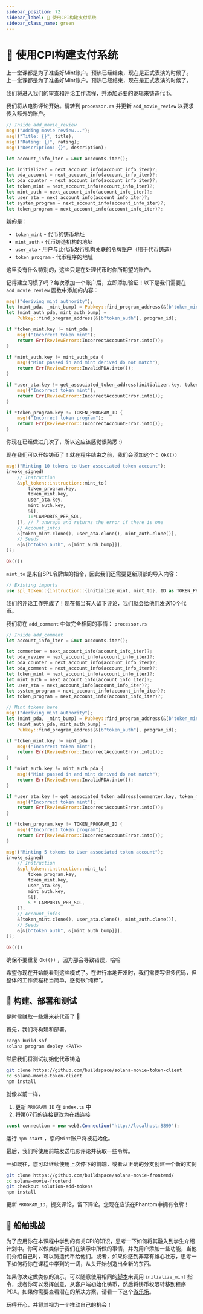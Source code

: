 ```yaml
---
sidebar_position: 72
sidebar_label: 💸 使用CPI构建支付系统
sidebar_class_name: green
---
```


# 💸 使用CPI构建支付系统

上一堂课都是为了准备好Mint账户。预热已经结束，现在是正式表演的时候了。上一堂课都是为了准备好Mint账户。预热已经结束，现在是正式表演的时候了。

我们将进入我们的审查和评论工作流程，并添加必要的逻辑来铸造代币。

我们将从电影评论开始。请转到 `processor.rs` 并更新 `add_movie_review` 以要求传入额外的账户。

```rust
// Inside add_movie_review
msg!("Adding movie review...");
msg!("Title: {}", title);
msg!("Rating: {}", rating);
msg!("Description: {}", description);

let account_info_iter = &mut accounts.iter();

let initializer = next_account_info(account_info_iter)?;
let pda_account = next_account_info(account_info_iter)?;
let pda_counter = next_account_info(account_info_iter)?;
let token_mint = next_account_info(account_info_iter)?;
let mint_auth = next_account_info(account_info_iter)?;
let user_ata = next_account_info(account_info_iter)?;
let system_program = next_account_info(account_info_iter)?;
let token_program = next_account_info(account_info_iter)?;
```

新的是：

- `token_mint` - 代币的铸币地址
- `mint_auth` - 代币铸造机构的地址
- `user_ata` - 用户与此代币发行机构关联的令牌账户（用于代币铸造）
- `token_program` - 代币程序的地址

这里没有什么特别的，这些只是在处理代币时你所期望的账户。

记得建立习惯了吗？每次添加一个账户后，立即添加验证！以下是我们需要在 `add_movie_review` 函数中添加的内容：

```rust
msg!("deriving mint authority");
let (mint_pda, _mint_bump) = Pubkey::find_program_address(&[b"token_mint"], program_id);
let (mint_auth_pda, mint_auth_bump) =
    Pubkey::find_program_address(&[b"token_auth"], program_id);

if *token_mint.key != mint_pda {
    msg!("Incorrect token mint");
    return Err(ReviewError::IncorrectAccountError.into());
}

if *mint_auth.key != mint_auth_pda {
    msg!("Mint passed in and mint derived do not match");
    return Err(ReviewError::InvalidPDA.into());
}

if *user_ata.key != get_associated_token_address(initializer.key, token_mint.key) {
    msg!("Incorrect token mint");
    return Err(ReviewError::IncorrectAccountError.into());
}

if *token_program.key != TOKEN_PROGRAM_ID {
    msg!("Incorrect token program");
    return Err(ReviewError::IncorrectAccountError.into());
}
```

你现在已经做过几次了，所以这应该感觉很熟悉 :)

现在我们可以开始铸币了！就在程序结束之前，我们会添加这个： `Ok(())`

```rust
msg!("Minting 10 tokens to User associated token account");
invoke_signed(
    // Instruction
    &spl_token::instruction::mint_to(
        token_program.key,
        token_mint.key,
        user_ata.key,
        mint_auth.key,
        &[],
        10*LAMPORTS_PER_SOL,
    )?, // ? unwraps and returns the error if there is one
    // Account_infos
    &[token_mint.clone(), user_ata.clone(), mint_auth.clone()],
    // Seeds
    &[&[b"token_auth", &[mint_auth_bump]]],
)?;

Ok(())
```

`mint_to` 是来自SPL令牌库的指令，因此我们还需要更新顶部的导入内容：

```rust
// Existing imports
use spl_token::{instruction::{initialize_mint, mint_to}, ID as TOKEN_PROGRAM_ID};
```

我们的评论工作完成了！现在每当有人留下评论，我们就会给他们发送10个代币。

我们将在 `add_comment` 中做完全相同的事情：  `processor.rs`

```rust
// Inside add_comment
let account_info_iter = &mut accounts.iter();

let commenter = next_account_info(account_info_iter)?;
let pda_review = next_account_info(account_info_iter)?;
let pda_counter = next_account_info(account_info_iter)?;
let pda_comment = next_account_info(account_info_iter)?;
let token_mint = next_account_info(account_info_iter)?;
let mint_auth = next_account_info(account_info_iter)?;
let user_ata = next_account_info(account_info_iter)?;
let system_program = next_account_info(account_info_iter)?;
let token_program = next_account_info(account_info_iter)?;

// Mint tokens here
msg!("deriving mint authority");
let (mint_pda, _mint_bump) = Pubkey::find_program_address(&[b"token_mint"], program_id);
let (mint_auth_pda, mint_auth_bump) =
    Pubkey::find_program_address(&[b"token_auth"], program_id);

if *token_mint.key != mint_pda {
    msg!("Incorrect token mint");
    return Err(ReviewError::IncorrectAccountError.into());
}

if *mint_auth.key != mint_auth_pda {
    msg!("Mint passed in and mint derived do not match");
    return Err(ReviewError::InvalidPDA.into());
}

if *user_ata.key != get_associated_token_address(commenter.key, token_mint.key) {
    msg!("Incorrect token mint");
    return Err(ReviewError::IncorrectAccountError.into());
}

if *token_program.key != TOKEN_PROGRAM_ID {
    msg!("Incorrect token program");
    return Err(ReviewError::IncorrectAccountError.into());
}

msg!("Minting 5 tokens to User associated token account");
invoke_signed(
    // Instruction
    &spl_token::instruction::mint_to(
        token_program.key,
        token_mint.key,
        user_ata.key,
        mint_auth.key,
        &[],
        5 * LAMPORTS_PER_SOL,
    )?,
    // Account_infos
    &[token_mint.clone(), user_ata.clone(), mint_auth.clone()],
    // Seeds
    &[&[b"token_auth", &[mint_auth_bump]]],
)?;

Ok(())
```

确保不要重复 `Ok(())` ，因为那会导致错误，哈哈

希望你现在开始能看到这些模式了。在进行本地开发时，我们需要写很多代码，但整体的工作流程相当简单，感觉很“纯粹”。

## 🚀 构建、部署和测试

是时候赚取一些爆米花代币了 🍿

首先，我们将构建和部署。

```bash
cargo build-sbf
solana program deploy <PATH>
```

然后我们将测试初始化代币铸造

```bash
git clone https://github.com/buildspace/solana-movie-token-client
cd solana-movie-token-client
npm install
```

就像以前一样，

1. 更新 `PROGRAM_ID` 在 `index.ts` 中
2. 将第67行的连接更改为在线连接

```ts
const connection = new web3.Connection("http://localhost:8899");
```

运行 `npm start` ，您的`Mint`账户将被初始化。

最后，我们将使用前端发送电影评论并获取一些令牌。

一如既往，您可以继续使用上次停下的前端，或者从正确的分支创建一个新的实例

```bash
git clone https://github.com/buildspace/solana-movie-frontend/
cd solana-movie-frontend
git checkout solution-add-tokens
npm install
```

更新 `PROGRAM_ID`，提交评论，留下评论。您现在应该在Phantom中拥有令牌！

## 🚢 船舶挑战

为了应用你在本课程中学到的有关CPI的知识，思考一下如何将其融入到学生介绍计划中。你可以做类似于我们在演示中所做的事情，并为用户添加一些功能，当他们介绍自己时，可以铸造代币给他们。或者，如果你感到非常有雄心壮志，思考一下如何将你在课程中学到的一切，从头开始创造出全新的东西。

如果你决定做类似的演示，可以随意使用相同的[脚本](https://github.com/buildspace/solana-movie-token-client?utm_source=buildspace.so&utm_medium=buildspace_project)来调用 `initialize_mint` 指令，或者你可以发挥创意，从客户端初始化铸币，然后将铸币权限转移到程序PDA。如果你需要查看潜在的解决方案，请看一下这个[游乐场](https://beta.solpg.io/631f631a77ea7f12846aee8d?utm_source=buildspace.so&utm_medium=buildspace_project)。

玩得开心，并将其视为一个推动自己的机会！
